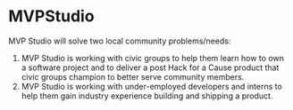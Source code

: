 # MVPStudio
MVP Studio will solve two local community problems/needs: 
 1. MVP Studio is working with civic groups to help them learn how to own a software project and to deliver a post Hack for a Cause product that civic groups champion to better serve community members. 
 2. MVP Studio is working with under-employed developers and interns to help them gain industry experience building and shipping a product. 
